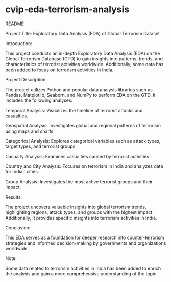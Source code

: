 # cvip-eda-terrorism-analysis
README

Project Title: Exploratory Data Analysis (EDA) of Global Terrorism Dataset

Introduction:

This project conducts an in-depth Exploratory Data Analysis (EDA) on the Global Terrorism Database (GTD) to gain insights into patterns, trends, and characteristics of terrorist activities worldwide. Additionally, some data has been added to focus on terrorism activities in India.

Project Description:

The project utilizes Python and popular data analysis libraries such as Pandas, Matplotlib, Seaborn, and NumPy to perform EDA on the GTD. It includes the following analyses:

Temporal Analysis: Visualizes the timeline of terrorist attacks and casualties.

Geospatial Analysis: Investigates global and regional patterns of terrorism using maps and charts.

Categorical Analysis: Explores categorical variables such as attack types, target types, and terrorist groups.

Casualty Analysis: Examines casualties caused by terrorist activities.

Country and City Analysis: Focuses on terrorism in India and analyzes data for Indian cities.

Group Analysis: Investigates the most active terrorist groups and their impact.

Results:

The project uncovers valuable insights into global terrorism trends, highlighting regions, attack types, and groups with the highest impact. Additionally, it provides specific insights into terrorism activities in India.

Conclusion:

This EDA serves as a foundation for deeper research into counter-terrorism strategies and informed decision-making by governments and organizations worldwide.

Note:

Some data related to terrorism activities in India has been added to enrich the analysis and gain a more comprehensive understanding of the topic.




